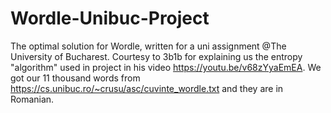 # Wordle-Unibuc-Project
The optimal solution for Wordle, written for a uni assignment @The University of Bucharest. Courtesy to 3b1b for explaining us the entropy "algorithm" used in project in his video https://youtu.be/v68zYyaEmEA. We got our 11 thousand words from https://cs.unibuc.ro/~crusu/asc/cuvinte_wordle.txt and they are in Romanian.
